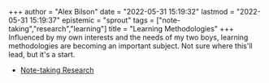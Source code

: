 +++
author = "Alex Bilson"
date = "2022-05-31 15:19:32"
lastmod = "2022-05-31 15:19:37"
epistemic = "sprout"
tags = ["note-taking","research","learning"]
title = "Learning Methodologies"
+++
Influenced by my own interests and the needs of my two boys, learning methodologies are becoming an important subject. Not sure where this'll lead, but it's a start.

- [Note-taking Research](https://www.cultofpedagogy.com/note-taking/)
